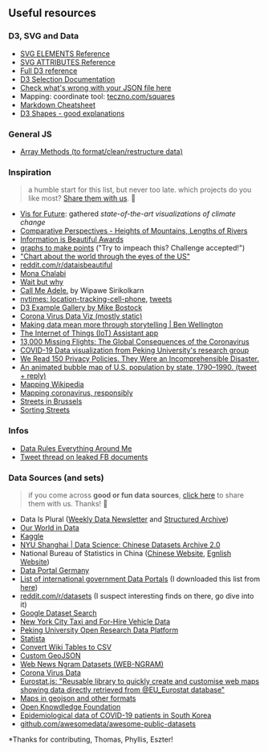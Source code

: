 ## Useful resources


### D3, SVG and Data
- [SVG ELEMENTS Reference](https://developer.mozilla.org/en-US/docs/Web/SVG/Element)
- [SVG ATTRIBUTES Reference](https://developer.mozilla.org/en-US/docs/Web/SVG/Attribute)
- [Full D3 reference](https://github.com/d3/d3/wiki)
- [D3 Selection Documentation](https://github.com/d3/d3-selection)
- [Check what's wrong with your JSON file here](https://jsonlint.com/)
- Mapping: coordinate tool: [teczno.com/squares](http://teczno.com/squares/)
- [Markdown Cheatsheet](https://guides.github.com/features/mastering-markdown/)
- [D3 Shapes - good explanations](https://www.d3indepth.com/shapes/)

### General JS
- [Array Methods (to format/clean/restructure data)](https://dev.to/thegamefreak720/how-not-to-be-scared-of-js-array-methods-foreach-map-filter-and-reduce-2c13)

### Inspiration
> a humble start for this list, but never too late. which projects do you like most? [Share them with us](https://forms.gle/uQUfHEB1TCVETpZs7). 🍒

- [Vis for Future](https://uclab.fh-potsdam.de/vff/): gathered *state-of-the-art visualizations of climate change*
- [Comparative Perspectives - Heights of Mountains, Lengths of Rivers](http://bibliodyssey.blogspot.com/2008/10/river-deep-mountain-high.html)
- [Information is Beautiful Awards](https://www.informationisbeautifulawards.com/showcase)
- [graphs to make points](https://twitter.com/karim_douieb/status/1181695687005745153) ("Try to impeach this? Challenge accepted!")
- ["Chart about the world through the eyes of the US"](https://pudding.cool/2018/12/countries/)
- [reddit.com/r/dataisbeautiful](https://www.reddit.com/r/dataisbeautiful/)
- [Mona Chalabi](https://www.instagram.com/monachalabi/)
- [Wait but why](https://waitbutwhy.com/)
- [Call Me Adele.](https://medium.com/@wipaweeeeee/call-me-adele-f37162b6ffe5) by Wipawe Sirikolkarn
- [nytimes: location-tracking-cell-phone](https://www.nytimes.com/interactive/2019/12/19/opinion/location-tracking-cell-phone.html), [tweets](https://twitter.com/stuartathompson/status/1207653794462535680)
- [D3 Example Gallery by Mike Bostock](https://observablehq.com/@d3/gallery)
- [Corona Virus Data Viz (mostly static)](https://multimedia.scmp.com/infographics/news/china/article/3047038/wuhan-virus/index.html?)
- [Making data mean more through storytelling | Ben Wellington](https://www.youtube.com/watch?v=6xsvGYIxJok)
- [The Internet of Things (IoT) Assistant app](https://cylab.cmu.edu/news/2020/02/19-privacy-assistant.html)
- [13,000 Missing Flights: The Global Consequences of the Coronavirus](https://www.nytimes.com/interactive/2020/02/21/business/coronavirus-airline-travel.html)
- [COVID-19 Data visualization from Peking University's research group](http://vis.pku.edu.cn/ncov/home.html)
- [We Read 150 Privacy Policies. They Were an Incomprehensible Disaster.](https://www.nytimes.com/interactive/2019/06/12/opinion/facebook-google-privacy-policies.html)
- [An animated bubble map of U.S. population by state, 1790–1990. (tweet + reply)](https://twitter.com/mbostock/status/1232819317055475717?s=20)
- [Mapping Wikipedia](https://www.theatlantic.com/technology/archive/2020/02/where-wikipedias-editors-are-where-they-arent-and-why/605023/)
- [Mapping coronavirus, responsibly](https://www.esri.com/arcgis-blog/products/product/mapping/mapping-coronavirus-responsibly/)
- [Streets in Brussels](https://twitter.com/karim_douieb/status/1235137396418760705)
- [Sorting Streets](http://fakeisthenewreal.org/street-grids/)


### Infos

- [Data Rules Everything Around Me](http://dream.netizen.org/)
- [Tweet thread on leaked FB documents](https://twitter.com/WolfieChristl/status/1193990979721793537?s=20)

### Data Sources (and sets)
> if you come across **good or fun data sources**, [click here](https://forms.gle/66oLcntJBgvC3sQaA) to share them with us. Thanks! 🐙


- Data Is Plural ([Weekly Data Newsletter](https://tinyletter.com/data-is-plural) and [Structured Archive](https://docs.google.com/spreadsheets/d/1wZhPLMCHKJvwOkP4juclhjFgqIY8fQFMemwKL2c64vk/edit#gid=0))
- [Our World in Data](https://ourworldindata.org)
- [Kaggle](https://www.kaggle.com/datasets)
- [NYU Shanghai | Data Science: Chinese Datasets Archive 2.0](https://datascience.shanghai.nyu.edu/datasets)
- National Bureau of Statistics in China ([Chinese Website](http://data.stats.gov.cn/easyquery.htm), [Egnlish Website](http://data.stats.gov.cn/english/))
- [Data Portal Germany](https://www.govdata.de/)
- [List of international government Data Portals](gov-data-portals) (I downloaded this list from [here](https://www.data.gov/open-gov/))
- [reddit.com/r/datasets](https://www.reddit.com/r/datasets/) (I suspect interesting finds on there, go dive into it)
- [Google Dataset Search](https://toolbox.google.com/datasetsearch)
- [New York City Taxi and For-Hire Vehicle Data](https://github.com/toddwschneider/nyc-taxi-data)
- [Peking University Open Research Data Platform](https://opendata.pku.edu.cn/)
- [Statista](https://www.statista.com/)
- [Convert Wiki Tables to CSV](https://wikitable2csv.ggor.de/)
- [Custom GeoJSON](https://geojson-maps.ash.ms/)
- [Web News Ngram Datasets (WEB-NGRAM)](https://blog.gdeltproject.org/announcing-the-web-news-ngram-datasets-web-ngram/)
- [Corona Virus Data](https://www.kaggle.com/sudalairajkumar/novel-corona-virus-2019-dataset)
- [Eurostat.js: "Reusable library to quickly create and customise web maps showing data directly retrieved from @EU_Eurostat database"](https://github.com/eurostat/eurostat.js)
- [Maps in geojson and other formats](https://geo.nyu.edu)
- [Open Knowdledge Foundation](https://okfn.org/network/)
- [Epidemiological data of COVID-19 patients in South Korea](https://www.kaggle.com/kimjihoo/coronavirusdataset)
- [github.com/awesomedata/awesome-public-datasets](https://github.com/awesomedata/awesome-public-datasets)

\*Thanks for contributing, Thomas, Phyllis, Eszter!

